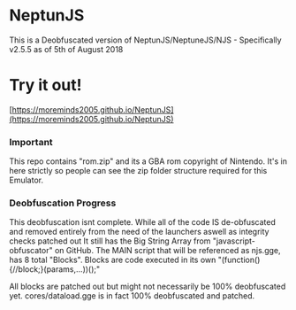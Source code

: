 # NeptunJS
This is a Deobfuscated version of NeptunJS/NeptuneJS/NJS - Specifically v2.5.5 as of 5th of August 2018

# Try it out!
[https://moreminds2005.github.io/NeptunJS](https://moreminds2005.github.io/NeptunJS)

### Important
This repo contains "rom.zip" and its a GBA rom copyright of Nintendo.
It's in here strictly so people can see the zip folder structure required for this Emulator.

### Deobfuscation Progress
This deobfuscation isnt complete.
While all of the code IS de-obfuscated and removed entirely from the need of the launchers aswell as integrity checks patched out
It still has the Big String Array from "javascript-obfuscator" on GitHub.
The MAIN script that will be referenced as njs.gge, has 8 total "Blocks".
Blocks are code executed in its own "(function(){//block;}(params,...))();"

All blocks are patched out but might not necessarily be 100% deobfuscated yet.
cores/dataload.gge is in fact 100% deobfuscated and patched.
